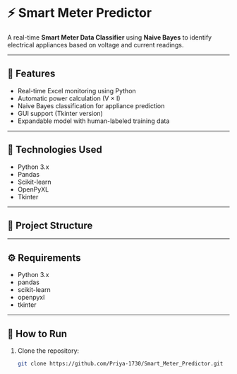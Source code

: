 # ⚡ Smart Meter Predictor  
A real-time **Smart Meter Data Classifier** using **Naive Bayes** to identify electrical appliances based on voltage and current readings.

---

## 🧠 Features
- Real-time Excel monitoring using Python
- Automatic power calculation (V × I)
- Naive Bayes classification for appliance prediction
- GUI support (Tkinter version)
- Expandable model with human-labeled training data

---

## 🧩 Technologies Used
- Python 3.x  
- Pandas  
- Scikit-learn  
- OpenPyXL  
- Tkinter  

---

## 📁 Project Structure
---

## ⚙️ Requirements
- Python 3.x
- pandas
- scikit-learn
- openpyxl
- tkinter

---

## 🚀 How to Run
1. Clone the repository:
   ```bash
   git clone https://github.com/Priya-1730/Smart_Meter_Predictor.git

